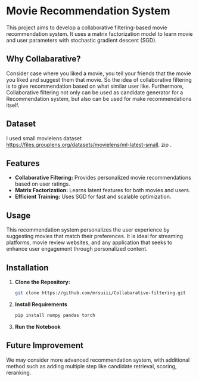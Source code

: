 # Movie Recommendation System

This project aims to develop a collaborative filtering-based movie recommendation system. It uses a matrix factorization model to learn movie and user parameters with stochastic gradient descent (SGD).


## Why Collabarative?
Consider case where you liked a movie, you tell your friends that the movie you liked and suggest them that movie. So the idea of collaborative filtering is to give recommendation based on what similar user like.
Furthermore, Collaborative filtering not only can be used as candidate generator for a Recommendation system, but also can be used for make recommendations itself.
## Dataset
I used small movielens dataset
https://files.grouplens.org/datasets/movielens/ml-latest-small.
zip .
## Features

- **Collaborative Filtering:** Provides personalized movie recommendations based on user ratings.
- **Matrix Factorization:** Learns latent features for both movies and users.
- **Efficient Training:** Uses SGD for fast and scalable optimization.

## Usage

This recommendation system personalizes the user experience by suggesting movies that match their preferences. It is ideal for streaming platforms, movie review websites, and any application that seeks to enhance user engagement through personalized content.

## Installation

1. **Clone the Repository:**
   ```bash
   git clone https://github.com/mrsuiii/Collabarative-filtering.git
2. **Install Requirements**
   ```bash
   pip install numpy pandas torch
3. **Run the Notebook**

## Future Improvement
We may consider more advanced recommendation system, with additional method such as adding multiple step like candidate retrieval, scoring, reranking.
